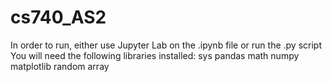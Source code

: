 # cs740_AS2

In order to run, either use Jupyter Lab on the .ipynb file or run the .py script
You will need the following libraries installed:
sys
pandas
math
numpy
matplotlib
random
array
